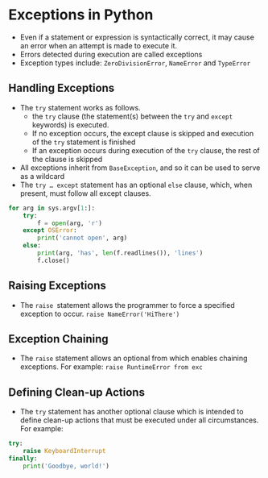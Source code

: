 # Exceptions in Python

- Even if a statement or expression is syntactically correct, it may cause an error when an attempt is made to execute it.
- Errors detected during execution are called exceptions
- Exception types include: `ZeroDivisionError`, `NameError` and `TypeError`

## Handling Exceptions

- The `try` statement works as follows.
  - the `try` clause (the statement(s) between the `try` and `except` keywords) is executed.
  - If no exception occurs, the except clause is skipped and execution of the `try` statement is finished
  - If an exception occurs during execution of the `try` clause, the rest of the clause is skipped
- All exceptions inherit from `BaseException`, and so it can be used to serve as a wildcard
- The `try … except` statement has an optional `else` clause, which, when present, must follow all except clauses.

```Python
for arg in sys.argv[1:]:
    try:
        f = open(arg, 'r')
    except OSError:
        print('cannot open', arg)
    else:
        print(arg, 'has', len(f.readlines()), 'lines')
        f.close()
```

## Raising Exceptions

- The `raise `statement allows the programmer to force a specified exception to occur. `raise NameError('HiThere')`

##  Exception Chaining

- The `raise` statement allows an optional from which enables chaining exceptions. For example: `raise RuntimeError from exc`

## Defining Clean-up Actions

- The `try` statement has another optional clause which is intended to define clean-up actions that must be executed under all circumstances. For example:

```Python
try:
    raise KeyboardInterrupt
finally:
    print('Goodbye, world!')
```